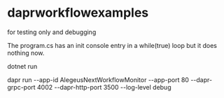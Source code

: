 # daprworkflowexamples
for testing only and debugging

The program.cs has an init console entry in a while(true) loop but it does nothing now. 

dotnet run


dapr run --app-id AlegeusNextWorkflowMonitor --app-port 80 --dapr-grpc-port 4002 --dapr-http-port 3500 --log-level debug

